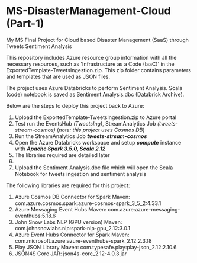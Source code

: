 # MS-DisasterManagement-Cloud (Part-1)
My MS Final Project for Cloud based Disaster Management (SaaS) through Tweets Sentiment Analysis

This repository includes Azure resource group information with all the necessary resources, such as 'Infrastructure as a Code (IaaC)' in the ExportedTemplate-TweetsIngestion.zip.
This zip folder contains parameters and templates that are used as JSON files.

The project uses Azure Databricks to perform Sentiment Analysis.
Scala (code) notebook is saved as Sentiment Analysis.dbc (Databrick Archive).

Below are the steps to deploy this project back to Azure:

1. Upload the ExportedTemplate-TweetsIngestion.zip to Azure portal
2. Test run the EventsHub _(TweetsIng)_, StreamAnalytics Job _(tweets-stream-cosmos)_ (_note: this project uses Cosmos DB_)
3. Run the StreamAnalytics Job **_tweets-stream-cosmos_**
4. Open the Azure Databricks workspace and setup _**compute**_ instance with _**Apache Spark 3.5.0, Scala 2.12**_
5. The libraries required are detailed later
6.   
7. Upload the Sentiment Analysis.dbc file which will open the Scala Notebook for tweets ingestion and sentiment analysis

The following libraries are required for this project:

1. Azure Cosmos DB Connector for Spark
    Maven: com.azure.cosmos.spark:azure-cosmos-spark_3_5_2:4.33.1
2. Azure Messaging Event Hubs
    Maven: com.azure:azure-messaging-eventhubs:5.18.6
3. John Snow Labs NLP (GPU version)
    Maven: com.johnsnowlabs.nlp:spark-nlp-gpu_2.12:3.0.1
4. Azure Event Hubs Connector for Spark
    Maven: com.microsoft.azure:azure-eventhubs-spark_2.12:2.3.18
5. Play JSON Library
    Maven: com.typesafe.play:play-json_2.12:2.10.6
6. JSON4S Core
    JAR: json4s-core_2.12-4.0.3.jar

